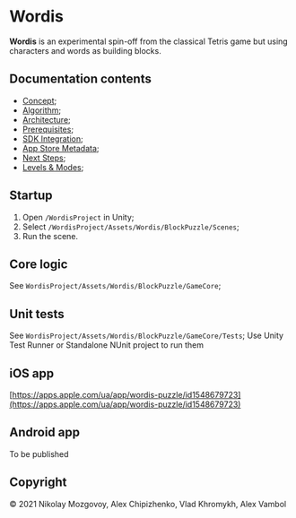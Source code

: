 # Wordis

<b>Wordis</b> is an experimental spin-off from the classical Tetris game but using characters and words as building blocks.

## Documentation contents
- [Concept](docs/concept.md);
- [Algorithm](docs/algorithm.md);
- [Architecture](docs/architecture.md);
- [Prerequisites](docs/prerequisites.md);
- [SDK Integration](docs/SDK_Integration.pdf);
- [App Store Metadata](docs/appstore-metadata.md);
- [Next Steps](docs/next-steps.md);
- [Levels & Modes](docs/levels.md);

## Startup

1. Open `/WordisProject` in Unity;
2. Select `/WordisProject/Assets/Wordis/BlockPuzzle/Scenes`;
3. Run the scene.

## Core logic
See `WordisProject/Assets/Wordis/BlockPuzzle/GameCore`;

## Unit tests
See `WordisProject/Assets/Wordis/BlockPuzzle/GameCore/Tests`;
Use Unity Test Runner or Standalone NUnit project to run them

## iOS app
[https://apps.apple.com/ua/app/wordis-puzzle/id1548679723](https://apps.apple.com/ua/app/wordis-puzzle/id1548679723)

## Android app
To be published

## Copyright
© 2021 Nikolay Mozgovoy, Alex Chipizhenko, Vlad Khromykh, Alex Vambol
